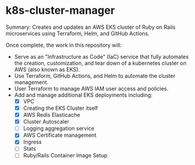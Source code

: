 # k8s-cluster-manager
Summary: Creates and updates an AWS EKS cluster of Ruby on Rails microservices using Terraform, Helm, and GitHub Actions.

Once complete, the work in this repository will:
- Serve as an "Infrastructure as Code" (IaC) service that fully automates the creation, customization, and tear down of a kubernetes cluster on AWS (also known as EKS).
- Use Terraform, GitHub Actions, and Helm to automate the cluster management.
- User Terraform to manage AWS IAM user access and policies.
- Add and manage additional EKS deployments including:
    - [x] VPC
    - [x] Creating the EKS Cluster itself
    - [x] AWS Redis Elasticache
    - [x] Cluster Autoscaler
    - [ ] Logging aggregation service
    - [x] AWS Certificate management
    - [x] Ingress
    - [ ] Stats
    - [ ] Ruby/Rails Container Image Setup

#
